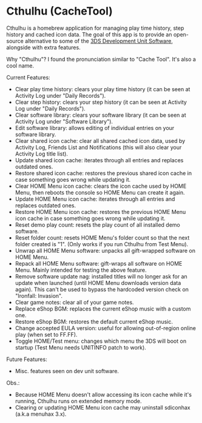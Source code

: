 # Cthulhu (CacheTool)

Cthulhu is a homebrew application for managing play time history, step history and cached icon data.
The goal of this app is to provide an open-source alternative to some of the [3DS Development Unit Software](https://www.3dbrew.org/wiki/3DS_Development_Unit_Software), alongside with extra features.

Why "Cthulhu"?
I found the pronunciation similar to "Cache Tool". It's also a cool name.

Current Features:
- Clear play time history: clears your play time history (it can be seen at Activity Log under "Daily Records").
- Clear step history: clears your step history (it can be seen at Activity Log under "Daily Records").
- Clear software library: clears your software library (it can be seen at Activity Log under "Software Library").
- Edit software library: allows editing of individual entries on your software library.
- Clear shared icon cache: clear all shared cached icon data, used by Activity Log, Friends List and Notifications (this will also clear your Activity Log title list).
- Update shared icon cache: iterates through all entries and replaces outdated ones.
- Restore shared icon cache: restores the previous shared icon cache in case something goes wrong while updating it.
- Clear HOME Menu icon cache: clears the icon cache used by HOME Menu, then reboots the console so HOME Menu can create it again.
- Update HOME Menu icon cache: iterates through all entries and replaces outdated ones.
- Restore HOME Menu icon cache: restores the previous HOME Menu icon cache in case something goes wrong while updating it.
- Reset demo play count: resets the play count of all installed demo software.
- Reset folder count: resets HOME Menu's folder count so that the next folder created is "1". (Only works if you run Cthulhu from Test Menu).
- Unwrap all HOME Menu software: unpacks all gift-wrapped software on HOME Menu.
- Repack all HOME Menu software: gift-wraps all software on HOME Menu. Mainly intended for testing the above feature.
- Remove software update nag: installed titles will no longer ask for an update when launched (until HOME Menu downloads version data again). This can't be used to bypass the hardcoded version check on "Ironfall: Invasion".
- Clear game notes: clear all of your game notes.
- Replace eShop BGM: replaces the current eShop music with a custom one.
- Restore eShop BGM: restores the default current eShop music.
- Change accepted EULA version: useful for allowing out-of-region online play (when set to FF.FF).
- Toggle HOME/Test menu: changes which menu the 3DS will boot on startup (Test Menu needs UNITINFO patch to work).

Future Features:
- Misc. features seen on dev unit software.

Obs.:
- Because HOME Menu doesn't allow accessing its icon cache while it's running, Cthulhu runs on extended memory mode.
- Clearing or updating HOME Menu icon cache may uninstall sdiconhax (a.k.a menuhax 3.x).